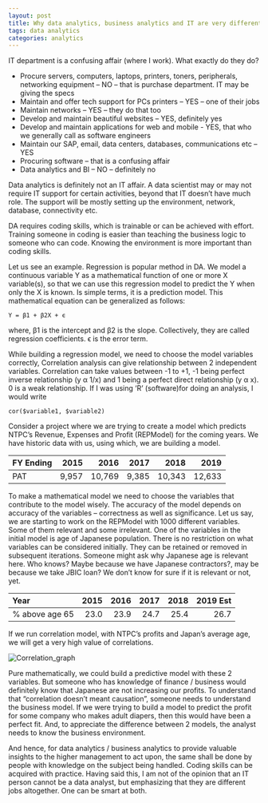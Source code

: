 ```yaml
---
layout: post
title: Why data analytics, business analytics and IT are very different jobs
tags: data analytics
categories: analytics
---
```


IT department is a confusing affair (where I work). What exactly do they do?
*	Procure servers, computers, laptops, printers, toners, peripherals, networking equipment – NO – that is purchase department. IT may be giving the specs
*	Maintain and offer tech support for PCs printers – YES – one of their jobs
*	Maintain networks – YES – they do that too
*	Develop and maintain beautiful websites – YES, definitely yes
*	Develop and maintain applications for web and mobile - YES, that who we generally call as software engineers
*	Maintain our SAP, email, data centers, databases, communications etc – YES
*	Procuring software – that is a confusing affair
*	Data analytics and BI – NO – definitely no

Data analytics is definitely not an IT affair. A data scientist may or may not require IT support for certain activities, beyond that IT doesn’t have much role. The support will be mostly setting up the environment, network, database, connectivity etc.

DA requires coding skills, which is trainable or can be achieved with effort. Training someone in coding is easier than teaching the business logic to someone who can code. Knowing the environment is more important than coding skills.  

Let us see an example. Regression is popular method in DA. We model a continuous variable Y as a mathematical function of one or more X variable(s), so that we can use this regression model to predict the Y when only the X is known. Is simple terms, it is a prediction model. This mathematical equation can be generalized as follows:

```Y = β1 + β2X + ϵ```

where, β1 is the intercept and β2 is the slope. Collectively, they are called regression coefficients. ϵ is the error term.

While building a regression model, we need to choose the model variables correctly, Correlation analysis can give relationship between 2 independent variables. Correlation can take values between -1 to +1, -1 being perfect inverse relationship (y α 1/x) and 1 being a perfect direct relationship (y α x). 0 is a weak relationship. If I was using ‘R’ (software)for doing an analysis, I would write 

```cor($variable1, $variable2)```

Consider a project where we are trying to create a model which predicts NTPC’s Revenue, Expenses and Profit (REPModel) for the coming years. We have historic data with us, using which, we are building a model.

|FY Ending|	2015|	2016|	2017|	2018|	2019|
|:---|	---:|	---:|	---:|	---:|	---:|
|PAT|	9,957|	10,769|	 9,385|	 10,343|	12,633|

To make a mathematical model we need to choose the variables that contribute to the model wisely. The accuracy of the model depends on accuracy of the variables – correctness as well as significance. Let us say, we are starting to work on the REPModel with 1000 different variables. Some of them relevant and some irrelevant. One of the variables in the initial model is age of Japanese population. There is no restriction on what variables can be considered initially. They can be retained or removed in subsequent iterations. Someone might ask why Japanese age is relevant here. Who knows? Maybe because we have Japanese contractors?, may be because we take JBIC loan? We don’t know for sure if it is relevant or not, yet.
  
|Year	|2015|	2016|	2017|	2018|	2019 Est|
|:---|	---:|	---:|	---:|	---:|	---:|
|% above age 65|	23.0|	23.9|	24.7|	25.4|	26.7|

If we run correlation model, with NTPC’s profits and Japan’s average age, we will get a very high value of correlations. 

![Correlation_graph](/assets/media/others/DA_Profit_vs_age.png)


Pure mathematically, we could build a predictive model with these 2 variables. But someone who has knowledge of finance / business would definitely know that Japanese are not increasing our profits. To understand that “correlation doesn’t meant causation”, someone needs to understand the business model. If we were trying to build a model to predict the profit for some company who makes adult diapers, then this would have been a perfect fit. And, to appreciate the difference between 2 models, the analyst needs to know the business environment. 

And hence, for data analytics / business analytics to provide valuable insights to the higher management to act upon, the same shall be done by people with knowledge on the subject being handled. Coding skills can be acquired with practice. Having said this, I am not of the opinion that an IT person cannot be a data analyst, but emphasizing that they are different jobs altogether. One can be smart at both.
